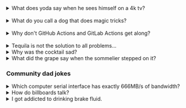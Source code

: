<details>
  <summary>What does yoda say when he sees himself on a 4k tv?</summary>
  <b>HDMI</b>
</details>

<br>

<details>
  <summary>What do you call a dog that does magic tricks?</summary>
  <b>A labracadabrador</b>
</details>

<br>

<details>
  <summary>Why don't GitHub Actions and GitLab Actions get along?</summary>
  <b>They don't CI to eye</b>
</details>

<br>

<details>
  <summary>Tequila is not the solution to all problems...</summary>
  <b>But it is worth a shot</b>
</details>

<details>
    <summary>Why was the cocktail sad?</summary>
    <b>Because someone called him old-fashioned</b>
</details>

<details>
    <summary>What did the grape say when the sommelier stepped on it?</summary>
    <b>It gave a little wine</b>
</details>

### Community dad jokes

<details>
  <summary>Which computer serial interface has exactly 666MB/s of bandwidth?</summary>
  <b>SATA-N</b>
</details>

<details>
  <summary>How do billboards talk?</summary>
  <b>Sign language</b>
</details>

<details>
  <summary>I got addicted to drinking brake fluid.</summary>
  <b>Don't worry, I can stop anytime.</b>
</details>

<br>
